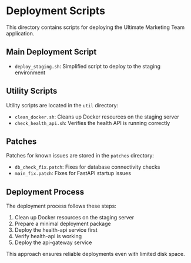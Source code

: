# Deployment Scripts

This directory contains scripts for deploying the Ultimate Marketing Team application.

## Main Deployment Script

- `deploy_staging.sh`: Simplified script to deploy to the staging environment

## Utility Scripts

Utility scripts are located in the `util` directory:

- `clean_docker.sh`: Cleans up Docker resources on the staging server
- `check_health_api.sh`: Verifies the health API is running correctly

## Patches

Patches for known issues are stored in the `patches` directory:

- `db_check_fix.patch`: Fixes for database connectivity checks
- `main_fix.patch`: Fixes for FastAPI startup issues

## Deployment Process

The deployment process follows these steps:

1. Clean up Docker resources on the staging server
2. Prepare a minimal deployment package
3. Deploy the health-api service first
4. Verify health-api is working
5. Deploy the api-gateway service

This approach ensures reliable deployments even with limited disk space.
